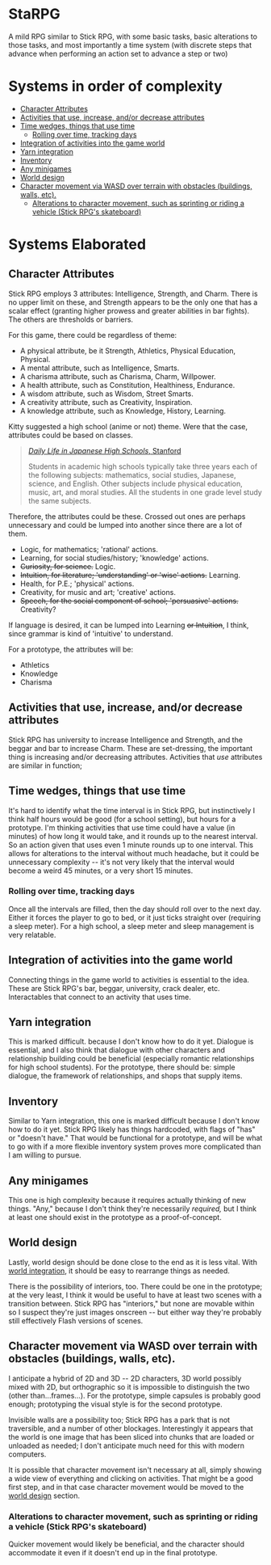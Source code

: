 # StaRPG
A mild RPG similar to Stick RPG, with some basic tasks, basic alterations to those tasks, and most importantly a time system (with discrete steps that advance when performing an action set to advance a step or two)

# Systems in order of complexity
- [Character Attributes](#character-attributes)
- [Activities that use, increase, and/or decrease attributes](#activities-that-use-increase-andor-decrease-attributes)
- [Time wedges, things that use time](#time-wedges-things-that-use-time)
    - [Rolling over time, tracking days](#rolling-over-time-tracking-days)
- [Integration of activities into the game world](#integration-of-activities-into-the-game-world)
- [Yarn integration](#yarn-integration)
- [Inventory](#inventory)
- [Any minigames](#any-minigames)
- [World design](#world-design)
- [Character movement via WASD over terrain with obstacles (buildings, walls, etc).](#character-movement-via-wasd-over-terrain-with-obstacles-buildings-walls-etc)
    - [Alterations to character movement, such as sprinting or riding a vehicle (Stick RPG's skateboard)](#alterations-to-character-movement-such-as-sprinting-or-riding-a-vehicle-stick-rpgs-skateboard)

# Systems Elaborated
## Character Attributes
Stick RPG employs 3 attributes: Intelligence, Strength, and Charm. There is no upper limit on these, and Strength appears to be the only one that has a scalar effect (granting higher prowess and greater abilities in bar fights). The others are thresholds or barriers.

For this game, there could be regardless of theme:
- A physical attribute, be it Strength, Athletics, Physical Education, Physical.
- A mental attribute, such as Intelligence, Smarts.
- A charisma attribute, such as Charisma, Charm, Willpower.
- A health attribute, such as Constitution, Healthiness, Endurance.
- A wisdom attribute, such as Wisdom, Street Smarts.
- A creativity attribute, such as Creativity, Inspiration.
- A knowledge attribute, such as Knowledge, History, Learning.

Kitty suggested a high school (anime or not) theme. Were that the case, attributes could be based on classes.

> [*Daily Life in Japanese High Schools*, Stanford](https://spice.fsi.stanford.edu/docs/daily_life_in_japanese_high_schools#:~:text=Students%20in%20academic%20high%20schools,level%20study%20the%20same%20subjects.)
>
> Students in academic high schools typically take three years each of the following subjects: mathematics, social studies, Japanese, science, and English. Other subjects include physical education, music, art, and moral studies. All the students in one grade level study the same subjects.

Therefore, the attributes could be these. Crossed out ones are perhaps unnecessary and could be lumped into another since there are a lot of them.
- Logic, for mathematics; 'rational' actions.
- Learning, for social studies/history; 'knowledge' actions.
- ~~Curiosity, for science.~~ Logic.
- ~~Intuition, for literature; 'understanding' or 'wise' actions.~~ Learning.
- Health, for P.E.; 'physical' actions.
- Creativity, for music and art; 'creative' actions.
- ~~Speech, for the social component of school; 'persuasive' actions.~~ Creativity?

If language is desired, it can be lumped into Learning ~~or Intuition~~, I think, since grammar is kind of 'intuitive' to understand.

For a prototype, the attributes will be:
- Athletics
- Knowledge
- Charisma

## Activities that use, increase, and/or decrease attributes
Stick RPG has university to increase Intelligence and Strength, and the beggar and bar to increase Charm. These are set-dressing, the important thing is increasing and/or decreasing attributes. Activities that *use* attributes are similar in function; 

## Time wedges, things that use time
It's hard to identify what the time interval is in Stick RPG, but instinctively I think half hours would be good (for a school setting), but hours for a prototype. I'm thinking activities that use time could have a value (in minutes) of how long it would take, and it rounds up to the nearest interval. So an action given that uses even 1 minute rounds up to one interval. This allows for alterations to the interval without much headache, but it could be unnecessary complexity -- it's not very likely that the interval would become a weird 45 minutes, or a very short 15 minutes.

### Rolling over time, tracking days
Once all the intervals are filled, then the day should roll over to the next day. Either it forces the player to go to bed, or it just ticks straight over (requiring a sleep meter). For a high school, a sleep meter and sleep management is very relatable.

## Integration of activities into the game world
Connecting things in the game world to activities is essential to the idea. These are Stick RPG's bar, beggar, university, crack dealer, etc. Interactables that connect to an activity that uses time.

## Yarn integration
This is marked difficult. because I don't know how to do it yet. Dialogue is essential, and I also think that dialogue with other characters and relationship building could be beneficial (especially romantic relationships for high school students). For the prototype, there should be: simple dialogue, the framework of relationships, and shops that supply items.

## Inventory
Similar to Yarn integration, this one is marked difficult because I don't know how to do it yet. Stick RPG likely has things hardcoded, with flags of "has" or "doesn't have." That would be functional for a prototype, and will be what to go with if a more flexible inventory system proves more complicated than I am willing to pursue.

## Any minigames
This one is high complexity because it requires actually thinking of new things. "Any," because I don't think they're necessarily *required,* but I think at least one should exist in the prototype as a proof-of-concept.

## World design
Lastly, world design should be done close to the end as it is less vital. With [world integration](#integration-of-activities-into-the-game-world), it should be easy to rearrange things as needed.

There is the possibility of interiors, too. There could be one in the prototype; at the very least, I think it would be useful to have at least two scenes with a transition between. Stick RPG has "interiors," but none are movable within so I suspect they're just images onscreen -- but either way they're probably still effectively Flash versions of scenes.

## Character movement via WASD over terrain with obstacles (buildings, walls, etc).
I anticipate a hybrid of 2D and 3D -- 2D characters, 3D world possibly mixed with 2D, but orthographic so it is impossible to distinguish the two (other than...frames...). For the prototype, simple capsules is probably good enough; prototyping the visual style is for the second prototype.

Invisible walls are a possibility too; Stick RPG has a park that is not traversible, and a number of other blockages. Interestingly it appears that the world is one image that has been sliced into chunks that are loaded or unloaded as needed; I don't anticipate much need for this with modern computers.

It is possible that character movement isn't necessary at all, simply showing a wide view of everything and clicking on activities. That might be a good first step, and in that case character movement would be moved to the [world design](#world-design) section.

### Alterations to character movement, such as sprinting or riding a vehicle (Stick RPG's skateboard)
Quicker movement would likely be beneficial, and the character should accommodate it even if it doesn't end up in the final prototype.
